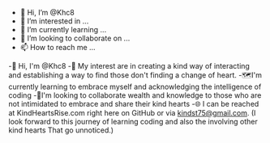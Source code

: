 - 👋 Hi, I’m @Khc8
- 👀 I’m interested in ...
- 🌱 I’m currently learning ...
- 💞️ I’m looking to collaborate on ...
- 📫 How to reach me ...


-🙋 Hi, I'm @Khc8
-👀 My interest are in creating a kind way of interacting and establishing a way to find those don't finding a change of heart.
-🗺️I'm currently learning to embrace myself and acknowledging the intelligence of coding
-🤑I'm looking to collaborate wealth and knowledge to those who are not intimidated to embrace and share their kind hearts
-🌐 I can be reached at KindHeartsRise.com right here on GitHub or via kindst75@gmail.com.
   (I look forward to this journey of learning coding and also the involving other kind hearts
    That go unnoticed.)
